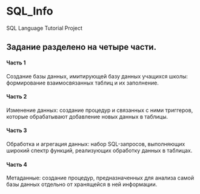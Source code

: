 # SQL_Info
SQL Language Tutorial Project

## Задание разделено на четыре части.
#### Часть 1

Создание базы данных, имитирующей базу данных учащихся школы: формирование взаимосвязанных таблиц и их заполнение.

#### Часть 2

Изменение данных: создание процедур и связанных с ними триггеров, которые обрабатывают добавление новых данных в таблицы.

#### Часть 3

Обработка и агрегация данных: набор SQL-запросов, выполняющих широкий спектр функций, реализующих обработку данных в таблицах.

#### Часть 4

Метаданные: создание процедур, предназначенных для анализа самой базы данных отдельно от хранящейся в ней информации.
